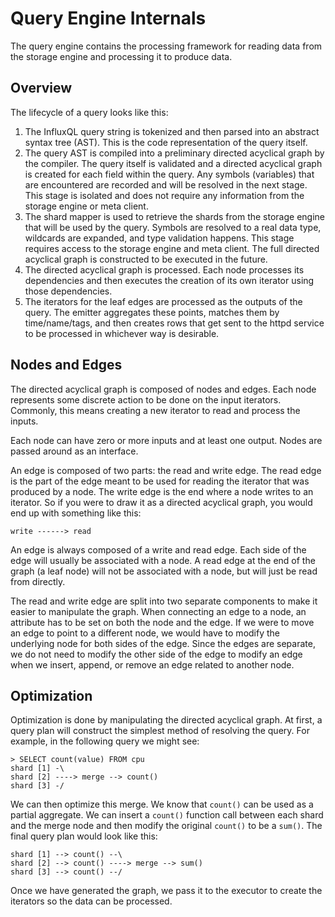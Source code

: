 # Query Engine Internals

The query engine contains the processing framework for reading data
from the storage engine and processing it to produce data.

## Overview

The lifecycle of a query looks like this:

1. The InfluxQL query string is tokenized and then parsed into an abstract syntax
   tree (AST). This is the code representation of the query itself.
2. The query AST is compiled into a preliminary directed acyclical graph by
   the compiler. The query itself is validated and a directed acyclical graph
   is created for each field within the query. Any symbols (variables) that
   are encountered are recorded and will be resolved in the next stage. This
   stage is isolated and does not require any information from the storage
   engine or meta client.
3. The shard mapper is used to retrieve the shards from the storage engine that
   will be used by the query. Symbols are resolved to a real data type, wildcards
   are expanded, and type validation happens. This stage requires access to the
   storage engine and meta client. The full directed acyclical graph is constructed
   to be executed in the future.
4. The directed acyclical graph is processed. Each node processes its dependencies
   and then executes the creation of its own iterator using those dependencies.
5. The iterators for the leaf edges are processed as the outputs of the query.
   The emitter aggregates these points, matches them by time/name/tags, and then
   creates rows that get sent to the httpd service to be processed in whichever way
   is desirable.

## Nodes and Edges

The directed acyclical graph is composed of nodes and edges. Each node
represents some discrete action to be done on the input iterators.
Commonly, this means creating a new iterator to read and process the
inputs.

Each node can have zero or more inputs and at least one output. Nodes
are passed around as an interface.

An edge is composed of two parts: the read and write edge. The read edge
is the part of the edge meant to be used for reading the iterator that
was produced by a node. The write edge is the end where a node writes
to an iterator. So if you were to draw it as a directed acyclical graph,
you would end up with something like this:

    write ------> read

An edge is always composed of a write and read edge. Each side of the
edge will usually be associated with a node. A read edge at the end of
the graph (a leaf node) will not be associated with a node, but will
just be read from directly.

The read and write edge are split into two separate components to make it
easier to manipulate the graph. When connecting an edge to a node, an
attribute has to be set on both the node and the edge. If we were to move
an edge to point to a different node, we would have to modify the underlying
node for both sides of the edge. Since the edges are separate, we do not
need to modify the other side of the edge to modify an edge when we
insert, append, or remove an edge related to another node.

## Optimization

Optimization is done by manipulating the directed acyclical graph.
At first, a query plan will construct the simplest method of resolving
the query. For example, in the following query we might see:

    > SELECT count(value) FROM cpu
    shard [1] -\
    shard [2] ----> merge --> count()
    shard [3] -/

We can then optimize this merge. We know that `count()` can be used as
a partial aggregate. We can insert a `count()` function call between
each shard and the merge node and then modify the original `count()`
to be a `sum()`. The final query plan would look like this:

    shard [1] --> count() --\
    shard [2] --> count() ----> merge --> sum()
    shard [3] --> count() --/

Once we have generated the graph, we pass it to the executor to create
the iterators so the data can be processed.
